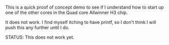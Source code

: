 This is a quick proof of concept demo to see if I understand how to start up one of
the other cores in the Quad core Allwinner H3 chip.

It does not work.  I find myself itching to have printf, so I don't think I
will push this any further until I do.

STATUS: This does not work yet.
